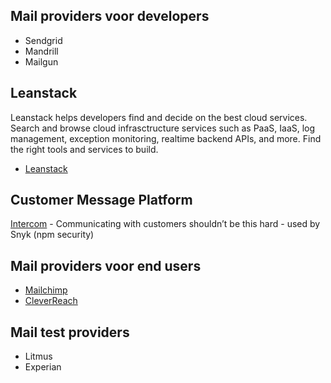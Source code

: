 ## Mail providers voor developers

* Sendgrid
* Mandrill
* Mailgun

## Leanstack

Leanstack helps developers find and decide on the best cloud services. Search and browse cloud infrasctructure services such as PaaS, IaaS, log management, exception monitoring, realtime backend APIs, and more. Find the right tools and services to build.

* [Leanstack](http://leanstack.io/stackups/mailgun-vs-sendgrid-vs-mandrill)

## Customer Message Platform

[Intercom](https://www.intercom.com/) - Communicating with customers shouldn’t be this hard - used by Snyk (npm security)

## Mail providers voor end users

* [Mailchimp](http://mailchimp.com/)
* [CleverReach](http://www.cleverreach.nl/)

## Mail test providers

* Litmus
* Experian
